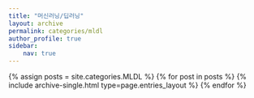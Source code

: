 ```yaml
---
title: "머신러닝/딥러닝"
layout: archive
permalink: categories/mldl
author_profile: true
sidebar:
    nav: true
---
```


{% assign posts = site.categories.MLDL %}
{% for post in posts %}
    {% include archive-single.html type=page.entries_layout %}
{% endfor %}